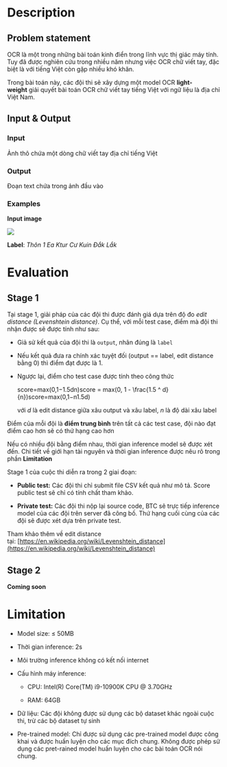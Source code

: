 # Description

## Problem statement

OCR là một trong những bài toán kinh điển trong lĩnh vực thị giác máy tính. Tuy đã được nghiên cứu trong nhiều năm nhưng việc OCR chữ viết tay, đặc biệt là với tiếng Việt còn gặp nhiều khó khăn.

Trong bài toán này, các đội thi sẽ xây dựng một model OCR **light-weight** giải quyết bài toán OCR chữ viết tay tiếng Việt với ngữ liệu là địa chỉ Việt Nam.

## Input & Output

### Input

Ảnh thô chứa một dòng chữ viết tay địa chỉ tiếng Việt

### Output

Đoạn text chứa trong ảnh đầu vào

### Examples

**Input image**

![](https://challenge.kalapa.vn/_nuxt/example_data_handwritten.05ae5a71.png)

**Label**: _Thôn 1 Ea Ktur Cư Kuin Đắk Lắk_

# Evaluation

## Stage 1

Tại stage 1, giải pháp của các đội thi được đánh giá dựa trên độ đo _edit distance (Levenshtein distance)_. Cụ thể, với mỗi test case, điểm mà đội thi nhận được sẽ được tính như sau:

- Giả sử kết quả của đội thi là `output`, nhãn đúng là `label`

- Nếu kết quả đưa ra chính xác tuyệt đối (output == label, edit distance bằng 0) thì điểm đạt được là 1.

- Ngược lại, điểm cho test case được tính theo công thức
    
    score=max(0,1−1.5dn)score = max(0, 1 - \frac{1.5 ^ d}{n})score=max(0,1−n1.5d​)
    
    với _d_ là edit distance giữa xâu output và xâu label, _n_ là độ dài xâu label
    

Điểm của mỗi đội là **điểm trung bình** trên tất cả các test case, đội nào đạt điểm cao hơn sẽ có thứ hạng cao hơn

Nếu có nhiều đội bằng điểm nhau, thời gian inference model sẽ được xét đến. Chi tiết về giới hạn tài nguyên và thời gian inference được nêu rõ trong phần **Limitation**

Stage 1 của cuộc thi diễn ra trong 2 giai đoạn:

- **Public test:** Các đội thi chỉ submit file CSV kết quả như mô tả. Score public test sẽ chỉ có tính chất tham khảo.

- **Private test:** Các đội thi nộp lại source code, BTC sẽ trực tiếp inference model của các đội trên server đã công bố. Thứ hạng cuối cùng của các đội sẽ được xét dựa trên private test.

Tham khảo thêm về edit distance tại: [https://en.wikipedia.org/wiki/Levenshtein_distance](https://en.wikipedia.org/wiki/Levenshtein_distance)

## Stage 2

__________Coming soon__________

# Limitation

- Model size: ≤ 50MB

- Thời gian inference: 2s

- Môi trường inference không có kết nối internet

- Cấu hình máy inference:
    
    - CPU: Intel(R) Core(TM) i9-10900K CPU @ 3.70GHz
    
    - RAM: 64GB

- Dữ liệu: Các đội không được sử dụng các bộ dataset khác ngoài cuộc thi, trừ các bộ dataset tự sinh

- Pre-trained model: Chỉ được sử dụng các pre-trained model được công khai và được huấn luyện cho các mục đích chung. Không được phép sử dụng các pret-rained model huấn luyện cho các bài toán OCR nói chung.
